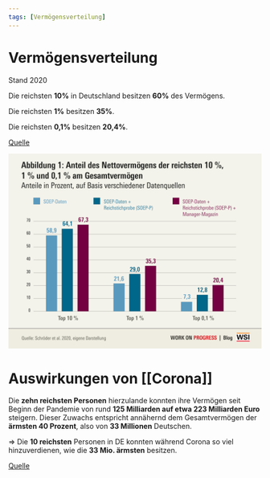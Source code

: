 ```yaml
---
tags: [Vermögensverteilung]
---
```


# Vermögensverteilung

Stand 2020

Die reichsten **10%** in Deutschland besitzen **60%** des Vermögens.

Die reichsten **1%** besitzen **35%**.

Die reichsten **0,1%** besitzen **20,4%**.

[Quelle](https://www.wsi.de/de/blog-17857-vermoegenskonzentration-und-wie-die-parteien-ihr-entgegentreten-wollen-35328.htm)

![](../Assets/Pasted%20image%2020220415203908.png)

# Auswirkungen von [[Corona]]

Die **zehn reichsten Personen** hierzulande konnten ihre Vermögen seit Beginn der Pandemie von rund **125 Milliarden auf etwa 223 Milliarden Euro** steigern. Dieser Zuwachs entspricht annähernd dem Gesamtvermögen der **ärmsten 40 Prozent**, also von **33 Millionen** Deutschen.

=> Die **10 reichsten** Personen in DE konnten während Corona so viel hinzuverdienen, wie die **33 Mio. ärmsten** besitzen.

[Quelle](https://www.dw.com/de/corona-gleicht-goldrausch-f%C3%BCr-milliard%C3%A4re/a-60443335)
